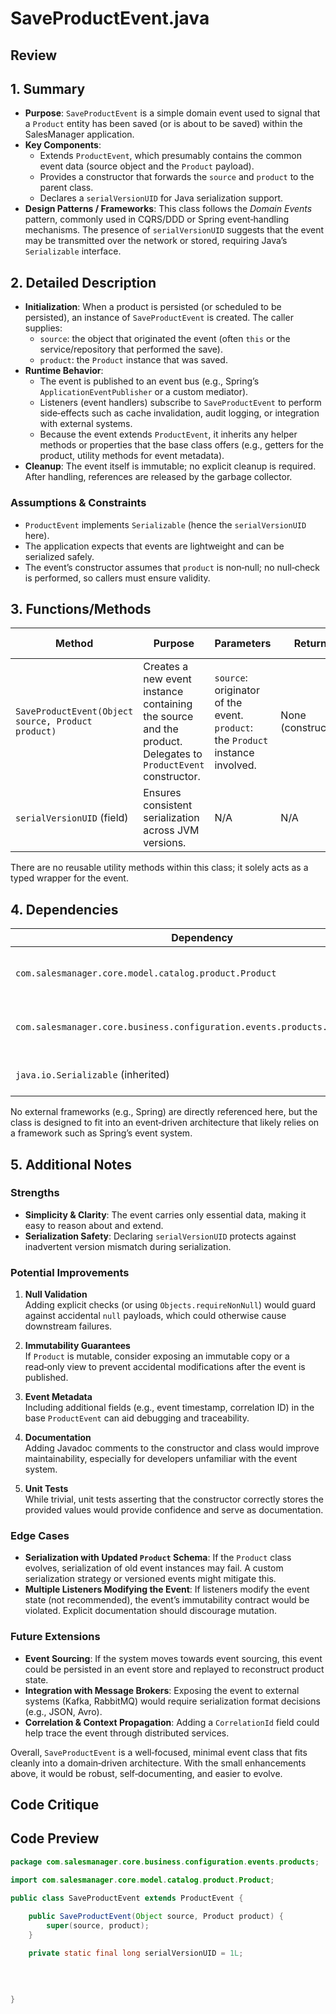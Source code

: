 # SaveProductEvent.java

## Review

## 1. Summary
- **Purpose**: `SaveProductEvent` is a simple domain event used to signal that a `Product` entity has been saved (or is about to be saved) within the SalesManager application.  
- **Key Components**:
  - Extends `ProductEvent`, which presumably contains the common event data (source object and the `Product` payload).
  - Provides a constructor that forwards the `source` and `product` to the parent class.
  - Declares a `serialVersionUID` for Java serialization support.
- **Design Patterns / Frameworks**: This class follows the *Domain Events* pattern, commonly used in CQRS/DDD or Spring event‑handling mechanisms. The presence of `serialVersionUID` suggests that the event may be transmitted over the network or stored, requiring Java’s `Serializable` interface.

## 2. Detailed Description
- **Initialization**: When a product is persisted (or scheduled to be persisted), an instance of `SaveProductEvent` is created. The caller supplies:
  - `source`: the object that originated the event (often `this` or the service/repository that performed the save).
  - `product`: the `Product` instance that was saved.
- **Runtime Behavior**:  
  - The event is published to an event bus (e.g., Spring’s `ApplicationEventPublisher` or a custom mediator).  
  - Listeners (event handlers) subscribe to `SaveProductEvent` to perform side‑effects such as cache invalidation, audit logging, or integration with external systems.  
  - Because the event extends `ProductEvent`, it inherits any helper methods or properties that the base class offers (e.g., getters for the product, utility methods for event metadata).
- **Cleanup**: The event itself is immutable; no explicit cleanup is required. After handling, references are released by the garbage collector.

### Assumptions & Constraints
- `ProductEvent` implements `Serializable` (hence the `serialVersionUID` here).  
- The application expects that events are lightweight and can be serialized safely.  
- The event’s constructor assumes that `product` is non‑null; no null‑check is performed, so callers must ensure validity.

## 3. Functions/Methods
| Method | Purpose | Parameters | Returns | Side Effects |
|--------|---------|------------|---------|--------------|
| `SaveProductEvent(Object source, Product product)` | Creates a new event instance containing the source and the product. Delegates to `ProductEvent` constructor. | `source`: originator of the event.<br>`product`: the `Product` instance involved. | None (constructor). | None. |
| `serialVersionUID` (field) | Ensures consistent serialization across JVM versions. | N/A | N/A | N/A |

There are no reusable utility methods within this class; it solely acts as a typed wrapper for the event.

## 4. Dependencies
| Dependency | Category | Notes |
|------------|----------|-------|
| `com.salesmanager.core.model.catalog.product.Product` | Third‑party domain model | Domain entity representing a product. |
| `com.salesmanager.core.business.configuration.events.products.ProductEvent` | Internal | Base class providing event metadata. |
| `java.io.Serializable` (inherited) | Standard | Allows the event to be serialized. |

No external frameworks (e.g., Spring) are directly referenced here, but the class is designed to fit into an event‑driven architecture that likely relies on a framework such as Spring’s event system.

## 5. Additional Notes
### Strengths
- **Simplicity & Clarity**: The event carries only essential data, making it easy to reason about and extend.
- **Serialization Safety**: Declaring `serialVersionUID` protects against inadvertent version mismatch during serialization.

### Potential Improvements
1. **Null Validation**  
   Adding explicit checks (or using `Objects.requireNonNull`) would guard against accidental `null` payloads, which could otherwise cause downstream failures.

2. **Immutability Guarantees**  
   If `Product` is mutable, consider exposing an immutable copy or a read‑only view to prevent accidental modifications after the event is published.

3. **Event Metadata**  
   Including additional fields (e.g., event timestamp, correlation ID) in the base `ProductEvent` can aid debugging and traceability.

4. **Documentation**  
   Adding Javadoc comments to the constructor and class would improve maintainability, especially for developers unfamiliar with the event system.

5. **Unit Tests**  
   While trivial, unit tests asserting that the constructor correctly stores the provided values would provide confidence and serve as documentation.

### Edge Cases
- **Serialization with Updated `Product` Schema**: If the `Product` class evolves, serialization of old event instances may fail. A custom serialization strategy or versioned events might mitigate this.
- **Multiple Listeners Modifying the Event**: If listeners modify the event state (not recommended), the event’s immutability contract would be violated. Explicit documentation should discourage mutation.

### Future Extensions
- **Event Sourcing**: If the system moves towards event sourcing, this event could be persisted in an event store and replayed to reconstruct product state.
- **Integration with Message Brokers**: Exposing the event to external systems (Kafka, RabbitMQ) would require serialization format decisions (e.g., JSON, Avro).  
- **Correlation & Context Propagation**: Adding a `CorrelationId` field could help trace the event through distributed services.

Overall, `SaveProductEvent` is a well‑focused, minimal event class that fits cleanly into a domain‑driven architecture. With the small enhancements above, it would be robust, self‑documenting, and easier to evolve.

## Code Critique



## Code Preview

```java
package com.salesmanager.core.business.configuration.events.products;

import com.salesmanager.core.model.catalog.product.Product;

public class SaveProductEvent extends ProductEvent {
	
	public SaveProductEvent(Object source, Product product) {
		super(source, product);
	}

	private static final long serialVersionUID = 1L;
	
	
	

}



```
